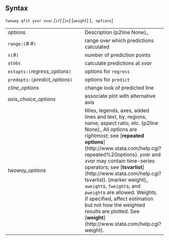 ## Syntax

`twoway qfit yvar xvar` _\[`if`\]
\[`in`\]_ \[`weight`\] \[`, options`\]

<table class="standard">
<colgroup>
<col style="width: 50%" />
<col style="width: 50%" />
</colgroup>
<tbody>
<tr class="odd">
<td><var class="command">options</var></td>
<td>Description <span>{p2line None}_</td>
</tr>
<tr class="even">
<td><code class="command">range:(</code><var class="command">#</var> <var class="command">#</var><code class="command">)</code></td>
<td>range over which predictions calculated</td>
</tr>
<tr class="odd">
<td><code class="command">n(</code><var class="command">#</var><code class="command">)</code></td>
<td>number of prediction points</td>
</tr>
<tr class="even">
<td><code class="command">atobs</code></td>
<td>calculate predictions at <var class="command">xvar</var></td>
</tr>
<tr class="odd">
<td><code class="command">estopts:(</code><var class="command">regress_options</var><code class="command">)</code></td>
<td>options for <code class="command">regress</code></td>
</tr>
<tr class="even">
<td><code class="command">predopts:(</code><var class="command">predict_options</var><code class="command">)</code></td>
<td>options for <code class="command">predict</code></td>
</tr>
<tr class="odd">
<td><var class="command">cline_options</var></td>
<td>change look of predicted line</td>
</tr>
<tr class="even">
<td><var class="command">axis_choice_options</var></td>
<td>associate plot with alternative axis</td>
</tr>
<tr class="odd">
<td><var class="command">twoway_options</var></td>
<td>titles, legends, axes, added lines and text, by, regions, name, aspect ratio, etc. <span>{p2line None}_
All options are <var class="command">rightmost</var>; see [<strong>repeated options</strong>](http://www.stata.com/help.cgi?repeated%20options).
<var class="command">yvar</var> and <var class="command">xvar</var> may contain time-series operators; see [<strong>tsvarlist</strong>](http://www.stata.com/help.cgi?tsvarlist). <span data-options="weight">{marker weight}_
<code class="command">aweight</code>s, <code class="command">fweight</code>s, and <code class="command">pweight</code>s are allowed. Weights, if specified, affect estimation but not how the weighted results are plotted. See [<strong>weight</strong>](http://www.stata.com/help.cgi?weight).</td>
</tr>
</tbody>
</table>
